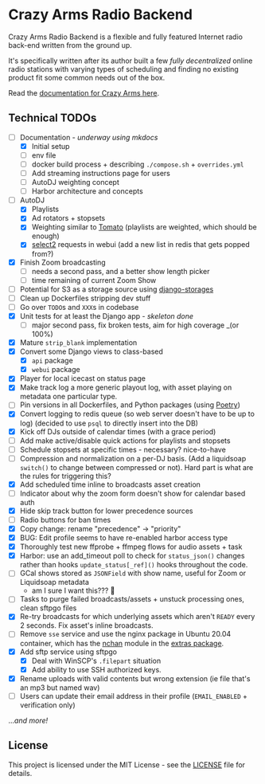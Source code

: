 # Crazy Arms Radio Backend

Crazy Arms Radio Backend is a flexible and fully featured Internet radio back-end
written from the ground up.

It's specifically written after its author built a few _fully decentralized_
online radio stations with varying types of scheduling and finding no existing
product fit some common needs out of the box.

Read the [documentation for Crazy Arms here](https://dtcooper.github.io/carb).

## Technical TODOs

- [ ] Documentation - _underway using mkdocs_
    - [x] Initial setup
    - [ ] env file
    - [ ] docker build process + describing `./compose.sh` + `overrides.yml`
    - [ ] Add streaming instructions page for users
    - [ ] AutoDJ weighting concept
    - [ ] Harbor architecture and concepts
- [ ] AutoDJ
    - [x] Playlists
    - [x] Ad rotators + stopsets
    - [x] Weighting similar to [Tomato](https://github.com/dtcooper/tomato) (playlists are weighted,
      which should be enough)
    - [x] [select2](https://django-easy-select2.readthedocs.io/) requests in webui (add a new list in
        redis that gets popped from?)
- [x] Finish Zoom broadcasting
    - [ ] needs a second pass, and a better show length picker
    - [ ] time remaining of current Zoom Show
- [ ] Potential for S3 as a storage source using [django-storages](https://django-storages.readthedocs.io/)
- [ ] Clean up Dockerfiles stripping dev stuff
- [ ] Go over `TODO`s and `XXX`s in codebase
- [x] Unit tests for at least the Django app - _skeleton done_
    - [ ] major second pass, fix broken tests, aim for high coverage _(or 100%)
- [x] Mature `strip_blank` implementation
- [x] Convert some Django views to class-based
    - [x] `api` package
    - [x] `webui` package
- [x] Player for local icecast on status page
- [x] Make track log a more generic playout log, with asset playing on metadata one
    particular type.
- [ ] Pin versions in all Dockerfiles, and Python packages (using [Poetry](https://python-poetry.org/))
- [x] Convert logging to redis queue (so web server doesn't have to be up to log)
    (decided to use `psql` to directly insert into the DB)
- [x] Kick off DJs outside of calendar times (with a grace period)
- [ ] Add make active/disable quick actions for playlists and stopsets
- [ ] Schedule stopsets at specific times - necessary? nice-to-have
- [ ] Compression and normalization on a per-DJ basis. (Add a liquidsoap `switch()` to
    change between compressed or not). Hard part is what are the rules for triggering this?
- [x] Add scheduled time inline to broadcasts asset creation
- [ ] Indicator about why the zoom form doesn't show for calendar based auth
- [x] Hide skip track button for lower precedence sources
- [ ] Radio buttons for ban times
- [x] Copy change: rename "precedence" -> "priority"
- [x] BUG: Edit profile seems to have re-enabled harbor access type
- [x] Thoroughly test new ffprobe + ffmpeg flows for audio assets + task
- [x] Harbor: use an add_timeout poll to check for `status_json()` changes rather than
    hooks `update_status[_ref]()` hooks throughout the code.
- [ ] GCal shows stored as `JSONField` with show name, useful for Zoom or Liquidsoap metadata
    - am I sure I want this??? :tongue:
- [ ] Tasks to purge failed broadcasts/assets + unstuck processing ones, clean sftpgo files
- [x] Re-try broadcasts for which underlying assets which aren't `READY` every 2 seconds.
    Fix asset's inline broadcasts.
- [ ] Remove `sse` service and use the nginx package in Ubuntu 20.04 container,
    which has the [nchan](https://nchan.io/) module in the
    [extras package](https://packages.ubuntu.com/bionic/nginx-extras).
- [x] Add sftp service using sftpgo
    - [x] Deal with WinSCP's `.filepart` situation
    - [x] Add ability to use SSH authorized keys.
- [x] Rename uploads with valid contents but wrong extension (ie file that's an mp3 but named wav)
- [ ] Users can update their email address in their profile (`EMAIL_ENABLED` + verification only)

..._and more!_

## License

This project is licensed under the MIT License - see the [LICENSE](LICENSE) file
for details.

